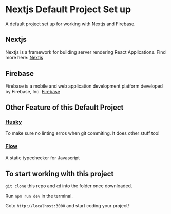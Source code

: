 # Nextjs Default Project Set up

A default project set up for working with Nextjs and Firebase.

## Nextjs

Nextjs is a framework for building server rendering React Applications. Find more here: [Nextjs](https://nextjs.org)

## Firebase

Firebase is a mobile and web application development platform developed by Firebase, Inc. [Firebase](https://firebase.google.com/)

## Other Feature of this Default Project

### [Husky](https://github.com/typicode/husky)

To make sure no linting erros when git commiting. It does other stuff too!

### [Flow](https://flow.org/)

A static typechecker for Javascript

## To start working with this project

`git clone` this repo and `cd` into the folder once downloaded.

Run `npm run dev` in the terminal.

Goto `http://localhost:3000` and start coding your project!
